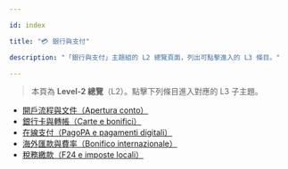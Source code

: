 ---
id: index
title: "💳 銀行與支付"
description: "「銀行與支付」主題組的 L2 總覽頁面，列出可點擊進入的 L3 條目。"
---


> 本頁為 **Level‑2 總覽**（L2）。點擊下列條目進入對應的 L3 子主題。

- [開戶流程與文件（Apertura conto）](./account-opening/)
- [銀行卡與轉帳（Carte e bonifici）](./cards-and-transfers/)
- [在線支付（PagoPA e pagamenti digitali）](./online-payments/)
- [海外匯款與費率（Bonifico internazionale）](./international-remittance/)
- [稅務繳款（F24 e imposte locali）](./taxes-f24-pagopa/)
